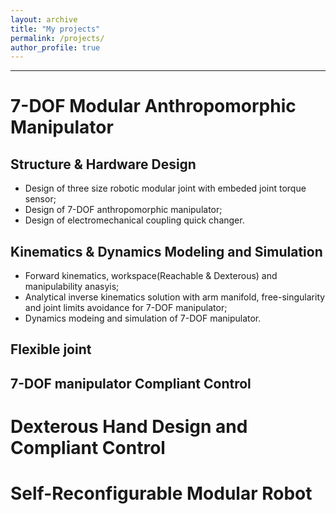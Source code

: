 ```yaml
---
layout: archive
title: "My projects"
permalink: /projects/
author_profile: true
---
```

---
# 7-DOF Modular Anthropomorphic Manipulator
## Structure & Hardware Design
- Design of three size robotic modular joint with embeded joint torque sensor;
- Design of 7-DOF anthropomorphic manipulator;
- Design of electromechanical coupling quick changer.
## Kinematics & Dynamics Modeling and Simulation
- Forward kinematics, workspace(Reachable & Dexterous) and manipulability anasyis;
- Analytical inverse kinematics solution with arm manifold, free-singularity and joint limits avoidance for 7-DOF manipulator;
- Dynamics modeing and simulation of 7-DOF manipulator.
## Flexible joint 

## 7-DOF manipulator Compliant Control


# Dexterous Hand Design and Compliant Control

# Self-Reconfigurable Modular Robot
